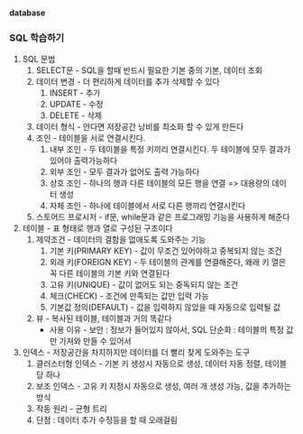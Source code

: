 #### database
### SQL 학습하기
1. SQL 문법
    1. SELECT문 -  SQL을 할때 반드시 필요한 기본 중의 기본, 데이터 조회
    2. 데이터 변경 - 더 편리하게 데이터를 추가 삭제할 수 있다
         1. INSERT - 추가
         2. UPDATE - 수정
         3. DELETE - 삭제
     3. 데이터 형식 - 안다면 저장공간 낭비를 최소화 할 수 있게 만든다
     4. 조인 - 테이블을 서로 연결시킨다. 
         1. 내부 조인 - 두 테이블을 특정 키끼리 연결시킨다. 두 테이블에 모두 결과가 있어야 출력가능하다
         2. 외부 조인 - 모두 결과가 없어도 출력 가능하다
         3. 상호 조인 - 하나의 행과 다른 테이블의 모든 행을 연결 => 대용량의 데이터 생성
         4. 자체 조인 - 하나에 테이블에서 서로 다른 행끼리 연결시킨다
     5. 스토어드 프로시저 - if문, while문과 같은 프로그래밍 기능을 사용하게 해준다
2. 테이블 - 표 형태로 행과 열로 구성된 구조이다
    1. 제약조건 - 데이터의 결함을 없애도록 도와주는 기능
         1. 기본 키(PRIMARY KEY) - 값이 무조건 있어야하고 중복되지 않는 조건
         2. 외래 키(FOREIGN KEY) - 두 테이블의 관계를 연결해준다, 왜래 키 열은 꼭 다른 테이블의 기본 키와 연결된다
         3. 고유 키(UNIQUE) - 값이 없어도 되는 중독되지 않는 조건
         4. 체크(CHECK) - 조건에 만족되는 값만 입력 가능
         5. 기본값 정의(DEFAULT) - 값을 입력하지 않았을 때 자동으로 입력될 값
    2. 뷰 - 복사된 테이블, 테이블과 거의 똑같다
        * 사용 이유 - 보안 : 정보가 들어있지 않아서, SQL 단순화 : 테이블의 특정 값만 가져와 만들 수 있어서
3. 인덱스 - 저장공간을 차지하지만 데이터를 더 빨리 찾게 도와주는 도구
    1. 클러스터형 인덱스 - 기본 키 생성시 자동으로 생성, 데이터 자동 정렬, 테이블 당 하나
    2. 보조 인덱스 - 고유 키 지정시 자동으로 생성, 여러 개 생성 가능, 값을 추가하는 방식
    3. 작동 원리 - 균형 트리
    4. 단점 : 데이터 추가 수정등을 할 때 오래걸림
